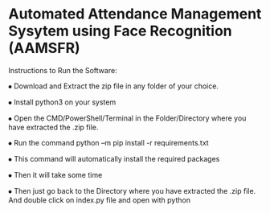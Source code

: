 # Automated Attendance Management Sysytem using Face Recognition (AAMSFR)

Instructions to Run the Software:

⦁	Download and Extract the zip file in any folder of your choice.

⦁	Install python3 on your system

⦁	Open the CMD/PowerShell/Terminal in the Folder/Directory where you have extracted the .zip file.

⦁	Run the command python –m pip install -r requirements.txt

⦁	This command will automatically install the required packages 

⦁	 Then it will take some time

⦁	Then just go back to the Directory where you have extracted the .zip file. And double click on index.py file and open with python
